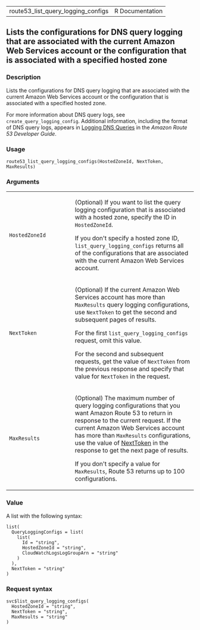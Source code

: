 <table style="width: 100%;">
<tbody>
<tr class="odd">
<td>route53_list_query_logging_configs</td>
<td style="text-align: right;">R Documentation</td>
</tr>
</tbody>
</table>

## Lists the configurations for DNS query logging that are associated with the current Amazon Web Services account or the configuration that is associated with a specified hosted zone

### Description

Lists the configurations for DNS query logging that are associated with
the current Amazon Web Services account or the configuration that is
associated with a specified hosted zone.

For more information about DNS query logs, see
`create_query_logging_config`. Additional information, including the
format of DNS query logs, appears in [Logging DNS
Queries](https://docs.aws.amazon.com/Route53/latest/DeveloperGuide/query-logs.html)
in the *Amazon Route 53 Developer Guide*.

### Usage

    route53_list_query_logging_configs(HostedZoneId, NextToken, MaxResults)

### Arguments

<table>
<colgroup>
<col style="width: 35%" />
<col style="width: 65%" />
</colgroup>
<tbody>
<tr class="odd">
<td><code
id="route53_list_query_logging_configs_:_HostedZoneId">HostedZoneId</code></td>
<td><p>(Optional) If you want to list the query logging configuration
that is associated with a hosted zone, specify the ID in
<code>HostedZoneId</code>.</p>
<p>If you don't specify a hosted zone ID,
<code>list_query_logging_configs</code> returns all of the
configurations that are associated with the current Amazon Web Services
account.</p></td>
</tr>
<tr class="even">
<td><code
id="route53_list_query_logging_configs_:_NextToken">NextToken</code></td>
<td><p>(Optional) If the current Amazon Web Services account has more
than <code>MaxResults</code> query logging configurations, use
<code>NextToken</code> to get the second and subsequent pages of
results.</p>
<p>For the first <code>list_query_logging_configs</code> request, omit
this value.</p>
<p>For the second and subsequent requests, get the value of
<code>NextToken</code> from the previous response and specify that value
for <code>NextToken</code> in the request.</p></td>
</tr>
<tr class="odd">
<td><code
id="route53_list_query_logging_configs_:_MaxResults">MaxResults</code></td>
<td><p>(Optional) The maximum number of query logging configurations
that you want Amazon Route 53 to return in response to the current
request. If the current Amazon Web Services account has more than
<code>MaxResults</code> configurations, use the value of <a
href="https://docs.aws.amazon.com/Route53/latest/APIReference/API_ListQueryLoggingConfigs.html#API_ListQueryLoggingConfigs_RequestSyntax">NextToken</a>
in the response to get the next page of results.</p>
<p>If you don't specify a value for <code>MaxResults</code>, Route 53
returns up to 100 configurations.</p></td>
</tr>
</tbody>
</table>

### Value

A list with the following syntax:

    list(
      QueryLoggingConfigs = list(
        list(
          Id = "string",
          HostedZoneId = "string",
          CloudWatchLogsLogGroupArn = "string"
        )
      ),
      NextToken = "string"
    )

### Request syntax

    svc$list_query_logging_configs(
      HostedZoneId = "string",
      NextToken = "string",
      MaxResults = "string"
    )
